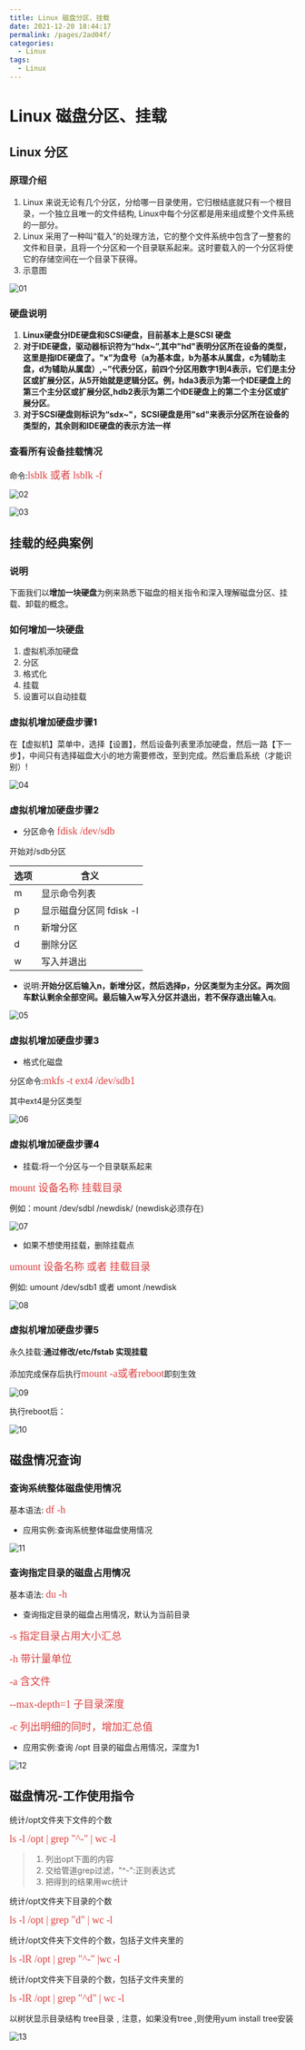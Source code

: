 ```yaml
---
title: Linux 磁盘分区、挂载
date: 2021-12-20 18:44:17
permalink: /pages/2ad04f/
categories:
  - Linux
tags:
  - Linux
---
```

# Linux 磁盘分区、挂载

## Linux 分区

### 原理介绍

1. Linux 来说无论有几个分区，分给哪一目录使用，它归根结底就只有一个根目录，一个独立且唯一的文件结构, Linux中每个分区都是用来组成整个文件系统的一部分。
2. Linux 采用了一种叫“载入”的处理方法，它的整个文件系统中包含了一整套的文件和目录，且将一个分区和一个目录联系起来。这时要载入的一个分区将使它的存储空间在一个目录下获得。
3. 示意图

![01](https://cdn.jsdmirror.com//gh/xustudyxu/image-hosting@master/studynotes/Linux/images/10/01.png)

### 硬盘说明

1. **Linux硬盘分IDE硬盘和SCSI硬盘，目前基本上是SCSI 硬盘**
2. **对于IDE硬盘，驱动器标识符为“hdx~”,其中"hd"表明分区所在设备的类型，这里是指IDE硬盘了。"x”为盘号（a为基本盘，b为基本从属盘，c为辅助主盘，d为辅助从属盘）,~”代表分区，前四个分区用数字1到4表示，它们是主分区或扩展分区，从5开始就是逻辑分区。例，hda3表示为第一个IDE硬盘上的第三个主分区或扩展分区,hdb2表示为第二个IDE硬盘上的第二个主分区或扩展分区**。
3. **对于SCSI硬盘则标识为“sdx~"，SCSI硬盘是用"sd"来表示分区所在设备的类型的，其余则和IDE硬盘的表示方法一样**

### 查看所有设备挂载情况

命令:<font color=#DC4040 size=4 face="黑体">lsblk 或者 lsblk -f</font>

![02](https://cdn.jsdmirror.com//gh/xustudyxu/image-hosting@master/studynotes/Linux/images/10/02.png)

![03](https://cdn.jsdmirror.com//gh/xustudyxu/image-hosting@master/studynotes/Linux/images/10/03.png)

## 挂载的经典案例

### 说明

下面我们以**增加一块硬盘**为例来熟悉下磁盘的相关指令和深入理解磁盘分区、挂载、卸载的概念。

### 如何增加一块硬盘

1. 虚拟机添加硬盘
2. 分区
3. 格式化
4. 挂载
5. 设置可以自动挂载

### 虚拟机增加硬盘步骤1

在【虚拟机】菜单中，选择【设置】，然后设备列表里添加硬盘，然后一路【下一步】，中间只有选择磁盘大小的地方需要修改，至到完成。然后重启系统（才能识别）!

![04](https://cdn.jsdmirror.com//gh/xustudyxu/image-hosting@master/studynotes/Linux/images/10/04.png)

### 虚拟机增加硬盘步骤2

+ 分区命令  <font color=#DC4040 size=4 face="黑体">fdisk  /dev/sdb</font>

开始对/sdb分区

| 选项 | 含义                    |
| ---- | ----------------------- |
| m    | 显示命令列表            |
| p    | 显示磁盘分区同 fdisk -l |
| n    | 新增分区                |
| d    | 删除分区                |
| w    | 写入并退出              |

+ 说明:**开始分区后输入n，新增分区，然后选择p，分区类型为主分区。两次回车默认剩余全部空间。最后输入w写入分区并退出，若不保存退出输入q**。

![05](https://cdn.jsdmirror.com//gh/xustudyxu/image-hosting@master/studynotes/Linux/images/10/05.png)

### 虚拟机增加硬盘步骤3

+ 格式化磁盘

分区命令:<font color=#DC4040 size=4 face="黑体">mkfs -t ext4 /dev/sdb1</font>

其中ext4是分区类型

![06](https://cdn.jsdmirror.com//gh/xustudyxu/image-hosting@master/studynotes/Linux/images/10/06.png)

### 虚拟机增加硬盘步骤4

+ 挂载:将一个分区与一个目录联系起来

 <font color=#DC4040 size=4 face="黑体">mount   设备名称  挂载目录</font>

例如：mount	/dev/sdbl    /newdisk/  (newdisk必须存在)

![07](https://cdn.jsdmirror.com//gh/xustudyxu/image-hosting@master/studynotes/Linux/images/10/07.png)

+ 如果不想使用挂载，删除挂载点

<font color=#DC4040 size=4 face="黑体">umount 设备名称 或者 挂载目录</font>

例如: umount /dev/sdb1 或者 umont   /newdisk

![08](https://cdn.jsdmirror.com//gh/xustudyxu/image-hosting@master/studynotes/Linux/images/10/08.png)

### 虚拟机增加硬盘步骤5

永久挂载:**通过修改/etc/fstab 实现挂载**

添加完成保存后执行<font color=#DC4040 size=4 face="黑体">mount -a或者reboot</font>即刻生效

![09](https://cdn.jsdmirror.com//gh/xustudyxu/image-hosting@master/studynotes/Linux/images/10/09.png)

执行reboot后：

![10](https://cdn.jsdmirror.com//gh/xustudyxu/image-hosting@master/studynotes/Linux/images/10/10.png)

## 磁盘情况查询

### 查询系统整体磁盘使用情况

基本语法: <font color=#DC4040 size=4 face="黑体">df -h</font>

+ 应用实例:查询系统整体磁盘使用情况

![11](https://cdn.jsdmirror.com//gh/xustudyxu/image-hosting@master/studynotes/Linux/images/10/11.png)

### 查询指定目录的磁盘占用情况

基本语法: <font color=#DC4040 size=4 face="黑体">du -h</font>

+ 查询指定目录的磁盘占用情况，默认为当前目录

<font color=#DC4040 size=4 face="黑体">-s 指定目录占用大小汇总</font>

<font color=#DC4040 size=4 face="黑体">-h 带计量单位</font>

<font color=#DC4040 size=4 face="黑体">-a 含文件</font>

<font color=#DC4040 size=4 face="黑体">--max-depth=1 子目录深度</font>

<font color=#DC4040 size=4 face="黑体">-c 列出明细的同时，增加汇总值</font>

+ 应用实例:查询 /opt 目录的磁盘占用情况，深度为1

![12](https://cdn.jsdmirror.com//gh/xustudyxu/image-hosting@master/studynotes/Linux/images/10/12.png)

## 磁盘情况-工作使用指令

统计/opt文件夹下文件的个数

<font color=#DC4040 size=4 face="黑体">ls -l /opt | grep "^-" | wc -l</font>

> 1. 列出opt下面的内容
> 2. 交给管道grep过滤，"^-":正则表达式
> 3. 把得到的结果用wc统计

统计/opt文件夹下目录的个数

<font color=#DC4040 size=4 face="黑体">ls -l /opt | grep "d" | wc -l</font>

统计/opt文件夹下文件的个数，包括子文件夹里的

<font color=#DC4040 size=4 face="黑体">ls -lR /opt | grep "^-" |wc -l</font>

统计/opt文件夹下目录的个数，包括子文件夹里的

<font color=#DC4040 size=4 face="黑体">ls -lR /opt | grep "^d" | wc -l</font>

以树状显示目录结构 tree目录﹐注意，如果没有tree ,则使用yum install tree安装

![13](https://cdn.jsdmirror.com//gh/xustudyxu/image-hosting@master/studynotes/Linux/images/10/13.png)

